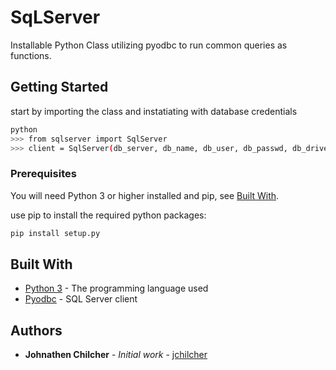 # SqLServer
 Installable Python Class utilizing pyodbc to run common queries as functions.

## Getting Started

start by importing the class and instatiating with database credentials
```bash
python
>>> from sqlserver import SqlServer
>>> client = SqlServer(db_server, db_name, db_user, db_passwd, db_driver, keepalive)
```

### Prerequisites

You will need Python 3 or higher installed and pip, see [Built With]().

use pip to install the required python packages:
```bash
pip install setup.py
```

## Built With

* [Python 3](https://www.python.org/) - The programming language used
* [Pyodbc](https://github.com/mkleehammer/pyodbc) - SQL Server client

## Authors

* **Johnathen Chilcher** - *Initial work* - [jchilcher](https://github.com/jchilcher)
